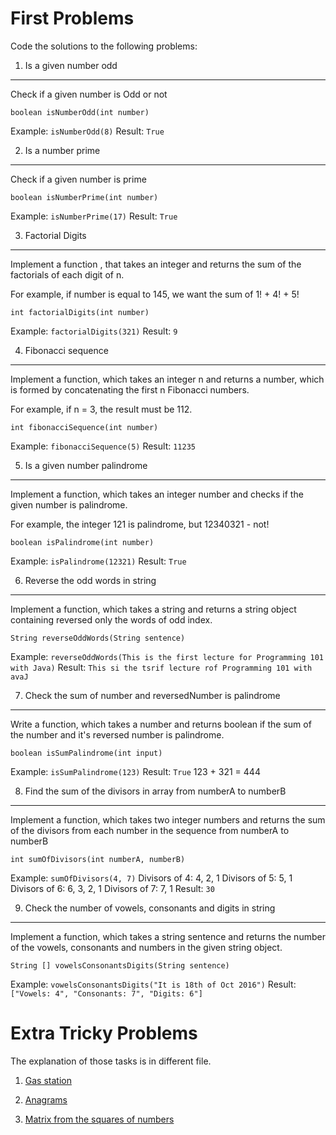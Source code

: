 First Problems
========================

Code the solutions to the following problems:


1. Is a given number odd
----------------
Check if a given number is Odd or not

`boolean isNumberOdd(int number)`

Example: `isNumberOdd(8)`
Result: `True`

2. Is a number prime
----------------
Check if a given number is prime

`boolean isNumberPrime(int number)`

Example: `isNumberPrime(17)`
Result: `True`

3. Factorial Digits
----------------
Implement a function , that takes an integer and returns the sum of the factorials of each digit of n.

For example, if number is equal to 145, we want the sum of 1! + 4! + 5!

`int factorialDigits(int number)`

Example: `factorialDigits(321)`
Result: `9`

4. Fibonacci sequence
----------------
Implement a function, which takes an integer n and returns a number, which is formed by concatenating the first n Fibonacci numbers.

For example, if n = 3, the result must be 112.

`int fibonacciSequence(int number)`

Example: `fibonacciSequence(5)`
Result: `11235`

5. Is a given number palindrome
----------------
Implement a function, which takes an integer number and checks if the given number is palindrome.

For example, the integer 121 is palindrome, but 12340321 - not!

`boolean isPalindrome(int number)`

Example: `isPalindrome(12321)`
Result: `True`

6. Reverse the odd words in string
----------------
Implement a function, which takes a string and returns a string object containing reversed only the  words of odd index.

`String reverseOddWords(String sentence)`

Example:  `reverseOddWords(This is the first lecture for Programming 101 with Java)`
Result: `This si the tsrif lecture rof Programming 101 with avaJ`


7. Check the sum of number and reversedNumber is palindrome
----------------
Write a function, which takes a number and returns boolean if the sum of the number and it's reversed number is palindrome.

`boolean isSumPalindrome(int input)`

Example: `isSumPalindrome(123)`
Result: `True`
123 + 321 = 444

8. Find the sum of the divisors in array from numberA to numberB
----------------
Implement a function, which takes two integer numbers and returns the sum of the divisors from each number in the sequence from numberA to numberB

`int sumOfDivisors(int numberA, numberB)`

Example: `sumOfDivisors(4, 7)`
Divisors of 4: 4, 2, 1
Divisors of 5: 5, 1
Divisors of 6: 6, 3, 2, 1
Divisors of 7: 7, 1
Result: `30`

9. Check the number of vowels, consonants and digits in string
----------------
Implement a function, which takes a string sentence and returns the number of the vowels, consonants and numbers in the given string object.

`String [] vowelsConsonantsDigits(String sentence)`

Example: `vowelsConsonantsDigits("It is 18th of Oct 2016")`
Result: `["Vowels: 4", "Consonants: 7", "Digits: 6"]`


Extra Tricky Problems
========================
The explanation of those tasks is in different file.

1. [Gas station](https://github.com/HackBulgaria/Programming101-Java-2016/tree/master/week01/Gas-Stations)

2. [Anagrams](https://github.com/HackBulgaria/Programming101-Java-2016/tree/master/week01/Anagrams)

3. [Matrix from the squares of numbers](https://github.com/HackBulgaria/Programming101-Java-2016/tree/master/week01/Gas-Stations)
